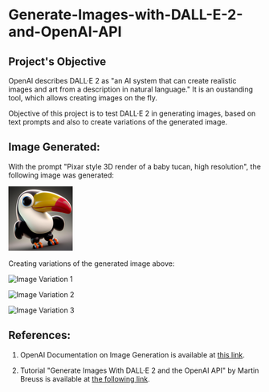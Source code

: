 # Generate-Images-with-DALL-E-2-and-OpenAI-API

## Project's Objective

OpenAI describes DALL·E 2 as "an AI system that can create realistic images and art from a description in natural language."  It is an oustanding tool, which allows creating images on the fly.

Objective of this project is to test DALL·E 2 in generating images, based on text prompts and also to create variations of the generated image.

## Image Generated:
With the prompt "Pixar style 3D render of a baby tucan, high resolution", the following image was generated:
<p align="left">
<img
  src="image.jpg"
  title="Generated Image"
  style="display: inline-block; margin: 0 auto; max-width: 128px">
</p>

Creating variations of the generated image above:

<p align="left">
<img
  src="image0.jpg"
  title="Image Variation 1"
  style="display: inline-block; margin: 0 auto; max-width: 256px">
</p>
<p align="left">
<img
  src="image1.jpg"
  title="Image Variation 2"
  style="display: inline-block; margin: 0 auto; max-width: 256px">
</p>
<p align="left">
<img
  src="image2.jpg"
  title="Image Variation 3"
  style="display: inline-block; margin: 0 auto; max-width: 256px">
</p>

## References:

1. OpenAI Documentation on Image Generation is available at [this link](https://platform.openai.com/docs/guides/images).

2. Tutorial "Generate Images With DALL·E 2 and the OpenAI API" by Martin Breuss is available at [the following link](https://realpython.com/generate-images-with-dalle-openai-api/).
